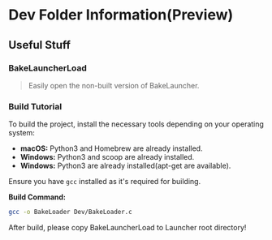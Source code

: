 # Dev Folder Information(Preview)

## Useful Stuff

### BakeLauncherLoad

> Easily open the non-built version of BakeLauncher.

### Build Tutorial

To build the project, install the necessary tools depending on your operating system:

- **macOS:** Python3 and Homebrew are already installed.
- **Windows:** Python3 and scoop are already installed.
- **Windows:** Python3 are already installed(apt-get are available).

Ensure you have `gcc` installed as it's required for building.

**Build Command:**
```bash
gcc -o BakeLoader Dev/BakeLoader.c
```
After build, please copy BakeLauncherLoad to Launcher root directory!
